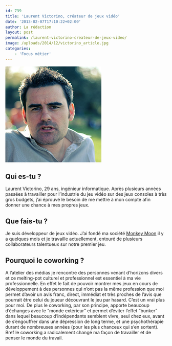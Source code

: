 ```yaml
---
id: 739
title: 'Laurent Victorino, créateur de jeux vidéo'
date: '2013-02-07T17:10:22+02:00'
author: La rédaction
layout: post
permalink: /laurent-victorino-createur-de-jeux-video/
image: /uploads/2014/12/victorino_article.jpg
categories:
    - 'Focus métier'
---
```


[![victorino_article](/uploads/2014/12/victorino_article.jpg)](/uploads/2014/12/victorino_article.jpg)

## Qui es-tu ?

Laurent Victorino, 29 ans, ingénieur informatique. Après plusieurs années passées à travailler pour l’industrie du jeu vidéo sur des jeux consoles à très gros budgets, j’ai éprouvé le besoin de me mettre à mon compte afin donner une chance à mes propres jeux.

## Que fais-tu ?

Je suis développeur de jeux vidéo. J’ai fondé ma société [Monkey Moon](https://www.monkeymoon.net) il y a quelques mois et je travaille actuellement, entouré de plusieurs collaborateurs talentueux sur notre premier jeu.

## Pourquoi le coworking ?

A l’atelier des médias je rencontre des personnes venant d’horizons divers et ce melting-pot culturel et professionnel est essentiel à ma vie professionnelle. En effet le fait de pouvoir montrer mes jeux en cours de développement à des personnes qui n’ont pas la même profession que moi permet d’avoir un avis franc, direct, immédiat et très proches de l’avis que pourrait être celui du joueur découvrant le jeu par hasard. C’est un vrai plus pour moi.
De plus le coworking, par son principe, apporte beaucoup d’échanges avec le “monde extérieur” et permet d’éviter l’effet “bunker” dans lequel beaucoup d’indépendants semblent vivre, seul chez eux, avant de s’engouffrer dans une dépression de long terme, et une psychothérapie durant de nombreuses années (pour les plus chanceux qui s’en sortent). Bref le coworking a radicalement changé ma façon de travailler et de penser le monde du travail.
